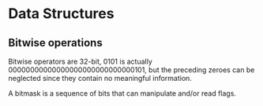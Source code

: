 # Data Structures

## Bitwise operations

Bitwise operators are 32-bit, 0101 is actually 00000000000000000000000000000101, but the preceding zeroes can be neglected since they contain no meaningful information.

A bitmask is a sequence of bits that can manipulate and/or read flags.

